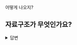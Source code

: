 어떻게 나오지?

## 자료구조가 무엇인가요?

<details>
  <summary>답변</summary>
  자료구조는 데이터를 관리하기 위한 데이터 집합입니다.
</details>